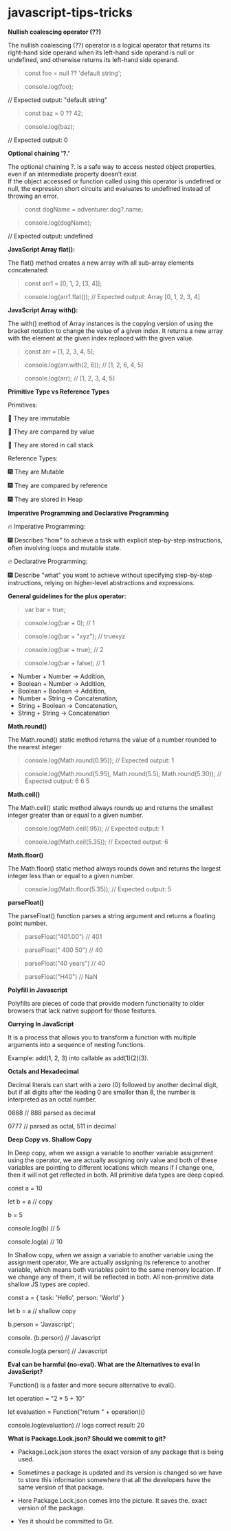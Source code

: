 # javascript-tips-tricks

**Nullish coalescing operator (??)**

The nullish coalescing (??) operator is a logical operator that returns its right-hand side operand when its left-hand side operand is null or undefined, and otherwise returns its left-hand side operand. 

> const foo = null ?? 'default string';

> console.log(foo);

// Expected output: "default string"

> const baz = 0 ?? 42;

> console.log(baz);

// Expected output: 0


**Optional chaining '?.'**

The optional chaining ?. is a safe way to access nested object properties, even if an intermediate property doesn’t exist.  
If the object accessed or function called using this operator is undefined or null, the expression short circuits and evaluates to undefined instead of throwing an error.

> const dogName = adventurer.dog?.name;

> console.log(dogName);

// Expected output: undefined


**JavaScript Array flat():**

The flat() method creates a new array with all sub-array elements concatenated:

> const arr1 = [0, 1, 2, [3, 4]];

> console.log(arr1.flat());
// Expected output: Array [0, 1, 2, 3, 4]


**JavaScript Array with():**

The with() method of Array instances is the copying version of using the bracket notation to change the value of a given index. It returns a new array with the element at the given index replaced with the given value.

> const arr = [1, 2, 3, 4, 5];

> console.log(arr.with(2, 6)); // [1, 2, 6, 4, 5]

> console.log(arr); // [1, 2, 3, 4, 5]

**Primitive Type vs Reference Types**

Primitives:

🎇 They are immutable

🎇 They are compared by value

🎇 They are stored in call stack

Reference Types:

🎆 They are Mutable

🎆 They are compared by reference

🎆 They are stored in Heap

**Imperative Programming and Declarative Programming**

🔥 Imperative Programming:

🎆 Describes "how" to achieve a task with explicit step-by-step instructions, often involving loops and mutable state.

🔥 Declarative Programming:

🎆 Describe "what" you want to achieve without specifying step-by-step instructions, relying on higher-level abstractions and expressions.


**General guidelines for the plus operator:**

>var bar = true;

>console.log(bar + 0); // 1

>console.log(bar + "xyz"); // truexyz

>console.log(bar + true); // 2

>console.log(bar + false); // 1

* Number + Number -> Addition,
* Boolean + Number -> Addition,
* Boolean + Boolean -> Addition,
* Number + String -> Concatenation,
* String + Boolean -> Concatenation,
* String + String -> Concatenation

**Math.round()**

The Math.round() static method returns the value of a number rounded to the nearest integer

>console.log(Math.round(0.95)); // Expected output: 1

>console.log(Math.round(5.95), Math.round(5.5), Math.round(5.30)); 
// Expected output: 6 6 5

**Math.ceil()**

The Math.ceil() static method always rounds up and returns the smallest integer greater than or equal to a given number.

>console.log(Math.ceil(.95));  // Expected output: 1

>console.log(Math.ceil(5.35)); // Expected output: 6

**Math.floor()**

The Math.floor() static method always rounds down and returns the largest integer less than or equal to a given number.

>console.log(Math.floor(5.35)); // Expected output: 5

**parseFloat()**

The parseFloat() function parses a string argument and returns a floating point number.

>parseFloat("401.00") // 401

>parseFloat("   400 50") // 40

>parseFloat("40 years") // 40

>parseFloat("H40") // NaN

**Polyfill in Javascript**

Polyfills are pieces of code that provide modern functionality to older browsers that lack native support for those features. 


**Currying In JavaScript**

It is a process that allows you to transform a function with multiple arguments into a sequence of nesting functions.

Example: add(1, 2, 3) into callable as add(1)(2)(3).

**Octals and Hexadecimal**

Decimal literals can start with a zero (0) followed by another decimal digit, but if all digits after the leading 0 are smaller than 8, the number is interpreted as an octal number.

0888 // 888 parsed as decimal 

0777 // parsed as octal, 511 in decimal


**Deep Copy vs. Shallow Copy**

In Deep copy, when we assign a variable to another variable assignment using the operator, we are actually assigning only value and both of these variables are pointing to different locations which means if I change one, then it will not get reflected in both. All primitive data types are deep copied.

const a = 10

let b = a // copy

b = 5

console.log(b) // 5

console.log(a) // 10

In Shallow copy, when we assign a variable to another variable using the assignment operator, We are actually assigning its reference to another variable, which means both variables point to the same memory location. If we change any of them, it will be reflected in both. All non-primitive data shallow JS types are copied.

const a = {
task: 'Hello',
person: 'World'
}

let b = a // shallow copy

b.person = 'Javascript';

console. (b.person) // Javascript

console.log(a.person) // Javascript

**Eval can be harmful (no-eval). What are the Alternatives to eval in JavaScript?**

`Function() is a faster and more secure alternative to eval().

let operation = "2 * 5 + 10"

let evaluation = Function("return " + operation)()

console.log(evaluation) // logs correct result: 20

**What is Package.Lock.json? Should we commit to git?**

- Package.Lock.json stores the exact version of any package that is being used.

- Sometimes a package is updated and its version is changed so we have to store this information somewhere that all the developers have the same version of that package.

- Here Package.Lock.json comes into the picture. It saves the. exact version of the package.

- Yes it should be committed to Git.

